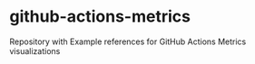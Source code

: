 # github-actions-metrics

Repository with Example references for GitHub Actions Metrics visualizations
